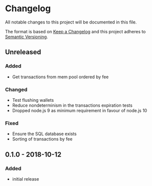 # Changelog

All notable changes to this project will be documented in this file.

The format is based on [Keep a Changelog](http://keepachangelog.com/en/1.0.0/)
and this project adheres to [Semantic Versioning](http://semver.org/spec/v2.0.0.html).

## Unreleased

### Added
- Get transactions from mem pool ordered by fee

### Changed
- Test flushing wallets
- Reduce nondeterminism in the transactions expiration tests
- Dropped node.js 9 as minimum requirement in favour of node.js 10

### Fixed
- Ensure the SQL database exists
- Sorting of transactions by fee

## 0.1.0 - 2018-10-12

### Added
- initial release
